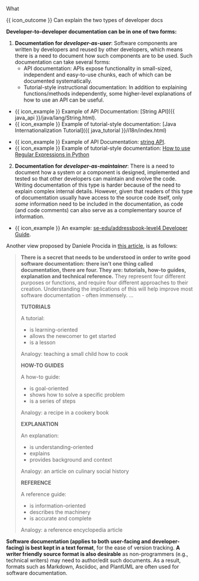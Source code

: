 <span id="title">What</span>

<span id="prereqs"></span>

<span id="outcomes">{{ icon_outcome }} Can explain the two types of developer docs</span>

<div id="body">

**Developer-to-developer documentation can be in one of two forms:**

1. **Documentation for _developer-as-user_**: Software components are written by developers and reused by other developers, which means there is a need to document how such components are to be used. Such documentation can take several forms:
   * API documentation: APIs expose functionality in small-sized, independent and easy-to-use chunks, each of which can be documented systematically. 
   * Tutorial-style instructional documentation: In addition to explaining functions/methods independently, some higher-level explanations of how to use an API can be useful.
  
<box>

<div class="alt-java">

* {{ icon_example }} Example of API Documentation: [String API]({{ java_api }}/java/lang/String.html).
* {{ icon_example }} Example of tutorial-style documentation: [Java Internationalization Tutorial]({{ java_tutorial }}/i18n/index.html)

</div>
<div class="alt-python">

* {{ icon_example }} Example of API Documentation: [string API](https://docs.python.org/3/library/string.html).
* {{ icon_example }} Example of tutorial-style documentation: [How to use Regular Expressions in Python](https://docs.python.org/3/howto/regex.html)

</div>

</box>

2. **Documentation for _developer-as-maintainer_**: There is a need to document how a system or a component is designed, implemented and tested so that other developers can maintain and evolve the code. Writing documentation of this type is harder because of the need to explain complex internal details. However, given that readers of this type of documentation usually have access to the source code itself, only _some_ information need to be included in the documentation, as code (and code comments) can also serve as a complementary source of information.

<box>

* {{ icon_example }} An example: [se-edu/addressbook-level4 Developer Guide](https://se-edu.github.io/addressbook-level4/DeveloperGuide.html#design).

</box>

Another view proposed by Daniele Procida in [this article](https://www.divio.com/blog/documentation/), is as follows:

<blockquote>

**There is a secret that needs to be understood in order to write good software documentation: there isn’t one thing called documentation, there are four.
They are: tutorials, how-to guides, explanation and technical reference.** They represent four different purposes or functions, and require four different approaches to their creation. Understanding the implications of this will help improve most software documentation - often immensely.
...

<div class="container">
<div class="row">
<div class="col  border">

**TUTORIALS**

A tutorial:
* is learning-oriented
* allows the newcomer to get started
* is a lesson

Analogy: teaching a small child how to cook
</div>
<div class="col border">

**HOW-TO GUIDES**

A how-to guide:
* is goal-oriented
* shows how to solve a specific problem
* is a series of steps

Analogy: a recipe in a cookery book
</div>
<div class="w-100"></div>
<div class="col border">

**EXPLANATION**

An explanation:
* is understanding-oriented
* explains
* provides background and context

Analogy: an article on culinary social history
</div>
<div class="col border">

**REFERENCE**

A reference guide:
* is information-oriented
* describes the machinery
* is accurate and complete

Analogy: a reference encyclopedia article
</div>
</div>
</div>

</blockquote>

**Software documentation (applies to both user-facing and developer-facing) is best kept in a text format**, for the ease of version tracking. **A writer friendly source format is also desirable** as non-programmers (e.g., technical writers) may need to author/edit such documents. As a result, formats such as Markdown, Asciidoc, and PlantUML are often used for software documentation.

</div>

<div id="extras">

<include src="exercises.md" />

</div>